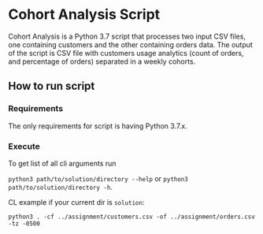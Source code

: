 # Cohort Analysis Script

Cohort Analysis is a Python 3.7 script that processes two input CSV files, one containing customers and the other containing orders data.
The output of the script is CSV file with customers usage analytics (count of orders, and percentage of orders) separated in a weekly cohorts.

## How to run script

### Requirements 

The only requirements for script is having Python 3.7.x. 

### Execute

To get list of all cli arguments run

`python3 path/to/solution/directory --help` or `python3 path/to/solution/directory -h`.

CL example if your current dir is `solution`: 

`python3 . -cf ../assignment/customers.csv -of ../assignment/orders.csv -tz -0500`



